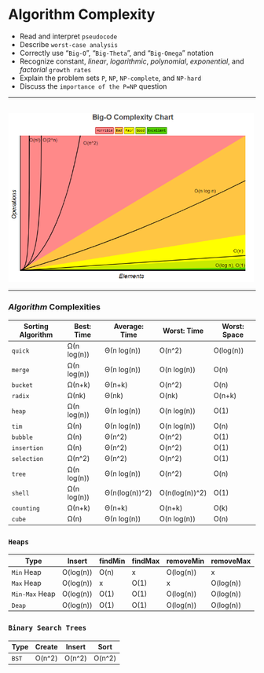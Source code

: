 # Algorithm Complexity
* Read and interpret `pseudocode`
* Describe `worst-case analysis`
* Correctly use “`Big-O`”, “`Big-Theta`”, and “`Big-Omega`” notation
* Recognize constant, *linear*, *logarithmic*, *polynomial*, *exponential*, and *factorial* `growth rates`
* Explain the problem sets `P`, `NP`, `NP-complete`, and `NP-hard`
* Discuss the `importance of the P=NP` question

---
<br>

<img src = "Images/bigOOverview.png" width = 500>

---

### ***Algorithm*** Complexities
Sorting Algorithm| Best: Time | Average: Time | Worst: Time | Worst: Space
-|-|-|-|-
`quick`| Ω(n log(n)) | Θ(n log(n)) | O(n^2) | O(log(n))
`merge`| Ω(n log(n)) | Θ(n log(n)) | O(n log(n)) | O(n)
`bucket`| Ω(n+k) | Θ(n+k) | O(n^2) | O(n)
`radix`| Ω(nk) | Θ(nk) | O(nk) | O(n+k)
`heap`| Ω(n log(n)) | Θ(n log(n)) | O(n log(n)) | O(1)
`tim`| Ω(n) | Θ(n log(n)) | O(n log(n)) | O(n)
`bubble`| Ω(n) | Θ(n^2) | O(n^2) | O(1)
`insertion`| Ω(n) | Θ(n^2) | O(n^2) | O(1)
`selection`| Ω(n^2) | Θ(n^2) | O(n^2) | O(1)
`tree`| Ω(n log(n)) | Θ(n log(n)) | O(n^2) | O(n)
`shell`| Ω(n log(n)) | Θ(n(log(n))^2) | O(n(log(n))^2) | O(1)
`counting`| Ω(n+k) | Θ(n+k) | O(n+k) | O(k)
`cube`| Ω(n) | Θ(n log(n)) | O(n log(n)) | O(n)


### `Heaps`
Type|Insert|findMin|findMax|removeMin|removeMax
-|-|-|-|-|-
`Min` Heap      | O(log(n))| O(n)| x   | O(log(n)) | x
`Max` Heap      | O(log(n))| x   | O(1)| x         | O(log(n))
`Min-Max` Heap  | O(log(n))| O(1)| O(1)| O(log(n)) | O(log(n))
`Deap`          | O(log(n))| O(1)| O(1)| O(log(n)) | O(log(n))

### `Binary Search Trees`
Type|Create|Insert|Sort
-|-|-|-
`BST` |O(n^2)|O(n^2)|O(n^2)